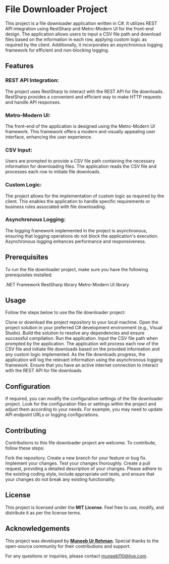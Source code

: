 # File Downloader Project
This project is a file downloader application written in C#. It utilizes REST API integration using RestSharp and Metro-Modern UI for the front-end design. The application allows users to input a CSV file path and download files based on the information in each row, applying custom logic as required by the client. Additionally, it incorporates an asynchronous logging framework for efficient and non-blocking logging.

## Features
### REST API Integration: 
The project uses RestSharp to interact with the REST API for file downloads. RestSharp provides a convenient and efficient way to make HTTP requests and handle API responses.

### Metro-Modern UI: 
The front-end of the application is designed using the Metro-Modern UI framework. This framework offers a modern and visually appealing user interface, enhancing the user experience.

### CSV Input: 
Users are prompted to provide a CSV file path containing the necessary information for downloading files. The application reads the CSV file and processes each row to initiate file downloads.

### Custom Logic: 
The project allows for the implementation of custom logic as required by the client. This enables the application to handle specific requirements or business rules associated with file downloading.

### Asynchronous Logging: 
The logging framework implemented in the project is asynchronous, ensuring that logging operations do not block the application's execution. Asynchronous logging enhances performance and responsiveness.

## Prerequisites
To run the file downloader project, make sure you have the following prerequisites installed:

.NET Framework 
RestSharp library 
Metro-Modern UI library 

## Usage
Follow the steps below to use the file downloader project:

Clone or download the project repository to your local machine.
Open the project solution in your preferred C# development environment (e.g., Visual Studio).
Build the solution to resolve any dependencies and ensure successful compilation.
Run the application.
Input the CSV file path when prompted by the application.
The application will process each row of the CSV file and initiate file downloads based on the provided information and any custom logic implemented.
As the file downloads progress, the application will log the relevant information using the asynchronous logging framework.
Ensure that you have an active internet connection to interact with the REST API for file downloads.

## Configuration
If required, you can modify the configuration settings of the file downloader project. Look for the configuration files or settings within the project and adjust them according to your needs. For example, you may need to update API endpoint URLs or logging configurations.

## Contributing
Contributions to this file downloader project are welcome. To contribute, follow these steps:

Fork the repository.
Create a new branch for your feature or bug fix.
Implement your changes.
Test your changes thoroughly.
Create a pull request, providing a detailed description of your changes.
Please adhere to the existing coding style, include appropriate unit tests, and ensure that your changes do not break any existing functionality.

## License
  This project is licensed under the <b>MIT License</b>. Feel free to use, modify, and distribute it as per the license terms.

## Acknowledgements
  This project was developed by <b><u>Muneeb Ur Rehman</u></b>. Special thanks to the open-source community for their contributions and support.

  For any questions or inquiries, please contact muneeb110@live.com.
